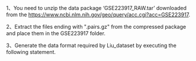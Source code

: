 1、You need to unzip the data package ‘GSE223917_RAW.tar’ downloaded from the https://www.ncbi.nlm.nih.gov/geo/query/acc.cgi?acc=GSE223917.

2、Extract the files ending with ".pairs.gz" from the compressed package and place them in the GSE223917 folder.

3、Generate the data format required by Liu_dataset by executing the following statement.
```

```
